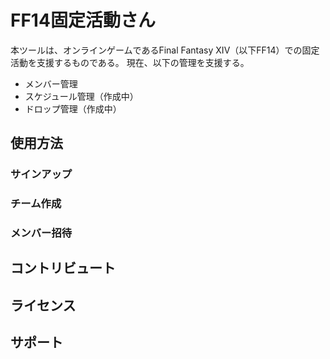 # FF14固定活動さん
本ツールは、オンラインゲームであるFinal Fantasy XIV（以下FF14）での固定活動を支援するものである。
現在、以下の管理を支援する。

* メンバー管理
* スケジュール管理（作成中）
* ドロップ管理（作成中）

## 使用方法

### サインアップ
### チーム作成
### メンバー招待

## コントリビュート

## ライセンス

## サポート
